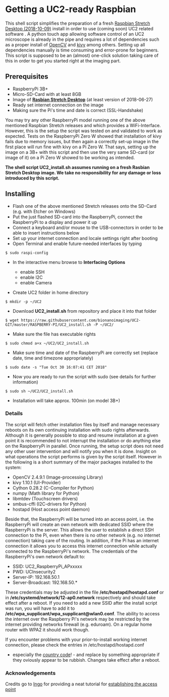 # Getting a UC2-ready Raspbian

This shell script simplifies the preparation of a fresh [Raspbian Stretch Desktop (2018-10-09)](https://www.raspberrypi.org/downloads/raspbian/) 
install in order to use (coming soon) UC2 related software . A python touch app allowing software control of an UC2 microscope is already in the pipe 
and requires a lot of dependencies such as a proper install of [OpenCV](https://opencv.org) and [kivy](https://kivy.org/#home) among others. 
Setting up all dependencies manually is time consuming and error-prone for beginners. This script is supposed to be an (almost) one-click solution 
taking care of this in order to get you started right at the imaging part.

## Prerequisites

* RaspberryPi 3B+
* Micro-SD-Card with at least 8GB
* Image of [**Rasbian Stretch Desktop**](https://www.raspberrypi.org/downloads/raspbian/) (at least version of 2018-06-27)
* Ready set internet connection on the image
* Making sure the Pi's time and date is correct (SSL-Handshake)

You may try any other RaspberryPi model running one of the above mentioned Raspbian Stretch releases and which provides a WiFi-Interface. 
However, this is the setup the script was tested on and validated to work as expected. Tests on the RaspberryPi Zero W showed that installation 
of kivy fails due to memory issues, but then again a correctly set-up image in the first place will run fine with kivy on a Pi Zero W.
That says, setting up the image on a 3B+ with this script and then use the very same SD-card (or image of it) on a Pi Zero W showed to be working as intended.

**The shell script UC2_install.sh assumes running on a fresh Rasbian Stretch Desktop image. We take no responsibility for any damage or loss introduced by this script.**

## Installing

* Flash one of the above mentioned Stretch releases onto the SD-Card (e.g. with Etcher on Windows)
* Put the just flashed SD-card into the RaspberryPi, connect the RaspberryPi to a display and power it up
* Connect a keyboard and/or mouse to the USB-connectors in order to be able to insert instructions below
* Set up your internet connection and locale settings right after booting
* Open Terminal and enable future-needed interfaces by typing
```
$ sudo raspi-config
```
* In the interactive menu browse to **Interfacing Options**
	* enable SSH
	* enable I2C
	* enable Camera

 
* Create UC2 folder in home directory
```
$ mkdir -p ~/UC2
```
* Download **UC2_install.sh** from repository and place it into that folder
```
$ wget https://raw.githubusercontent.com/bionanoimaging/UC2-GIT/master/RASPBERRY-PI/UC2_install.sh -P ~/UC2/
```
* Make sure the file has executable rights
```
$ sudo chmod a+x ~/UC2/UC2_install.sh
```
* Make sure time and date of the RaspberryPi are correctly set (replace date, time and timezone appropriately)
```
$ sudo date -s "Tue Oct 30 16:07:41 CET 2018"
```
* Now you are ready to run the script with sudo (see details for further information) 
```
$ sudo sh ~/UC2/UC2_install.sh
```
* Installation will take approx. 100min (on model 3B+)

### Details
The script will fetch other installation files by itself and manage necessary reboots on its own continuing installation 
with sudo rights afterwards. Although it is generally possible to stop and resume installation at a given point it is recommended to not interrupt 
the installation or do anything else on the RaspberryPi in parallel. Once running, the setup script does not need any other user 
intervention and will notify you when it is done. Insight on what operations the script performs is given by the script itself. 
However in the following is a short summary of the major packages installed to the system:

* OpenCV 2.4.9.1 (Image-processing Library)
* kivy 1.10.1 (UI-Provider)
* Cython 0.28.2 (C-Compiler for Python)
* numpy (Math library for Python)
* libmtdev (Touchscreen drivers)
* smbus-cffi (I2C-drivers for Python)
* hostapd (Host access point daemon)

Beside that, the RaspberryPi will be turned into an access point, i.e. the RaspberryPi will create an own network with dedicated SSID where the
RaspberryPi is the server. This allows the user to establish a direct SSH connection to the Pi, even when there is no other network 
(e.g. no internet connection) taking care of the routing. In addition, if the Pi has an internet connection it allows you to access 
this internet connection while actually connected to the RaspberryPi's network. The credentials of the RaspberryPi's own network default to:

* SSID: UC2_RaspberryPi_APxxxxx
* PWD: UCInsecurity2
* Server-IP: 192.168.50.1
* Server-Broadcast: 192.168.50.*

These credentials may be adjusted in the file **/etc/hostapd/hostapd.conf** or in **/etc/systemd/network/12-ap0.network** respectively 
and should take effect after a reboot. If you need to add a new SSID after the install script was run, you will have to add it to 
**/etc/wpa_supplicant/wpa_supplicant<span>@</span>wlan0.conf**. The ability to access the internet over the Raspberry Pi's network may be restricted 
by the internet providing networks firewall (e.g. eduroam). On a regular home router with WPA2 it should work though.

If you encounter problems with your prior-to-install working internet connection, please check the entries in /etc/hostapd/hostapd.conf 
- especially the [country code](https://en.wikipedia.org/wiki/ISO_3166-1_alpha-2)! - and replace by something appropriate if they 
oviously appear to be rubbish. Changes take effect after a reboot.

### Acknowledgements

Credits go to [Ingo](https://raspberrypi.stackexchange.com/users/79866/ingo) for providing a neat tutorial for [establishing the access point](https://raspberrypi.stackexchange.com/questions/89803/access-point-as-wifi-repeater-optional-with-bridge)


